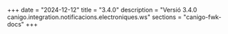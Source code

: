 +++
date        = "2024-12-12"
title       = "3.4.0"
description = "Versió 3.4.0 canigo.integration.notificacions.electroniques.ws"
sections    = "canigo-fwk-docs"
+++
